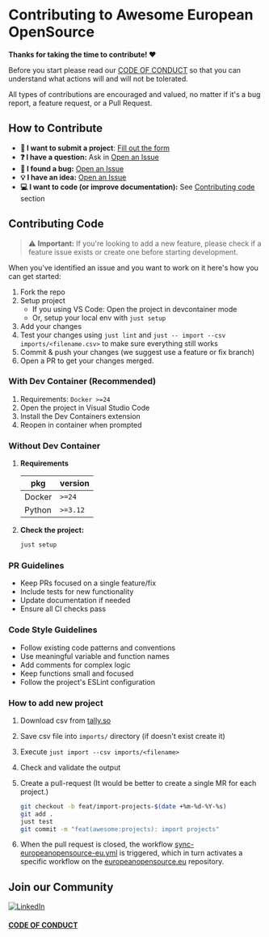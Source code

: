 # Contributing to Awesome European OpenSource

**Thanks for taking the time to contribute! ❤️**

Before you start please read our [CODE OF CONDUCT](https://github.com/european-opensource/awesome-european-opensource/blob/main/CODE_OF_CONDUCT.md) so that you can understand what actions will and will not be tolerated.

All types of contributions are encouraged and valued, no matter if it's a bug report, a feature request, or a Pull Request.

## How to Contribute

- **🚀 I want to submit a project**: [Fill out the form](https://awesome-european-opensource/form)
- **❓ I have a question:** Ask in [Open an Issue](https://github.com/European-OpenSource/awesome-european-opensource/issues/new?template=QUESTION.yml)
- **🐛 I found a bug:** [Open an Issue](https://github.com/European-OpenSource/awesome-european-opensource/issues/new?template=BUG_REPORT.yml)
- **💡 I have an idea:** [Open an Issue](https://github.com/European-OpenSource/awesome-european-opensource/issues/new?template=FEATURE_REQUEST.yml)
- **💻 I want to code (or improve documentation):** See [Contributing code](#contributing-code) section

## Contributing Code

> ⚠️ **Important:** If you're looking to add a new feature, please check if a feature issue exists or create one before starting development.

When you've identified an issue and you want to work on it here's how you can get started:

1. Fork the repo
2. Setup project
   - If you using VS Code: Open the project in devcontainer mode
   - Or, setup your local env with `just setup`
3. Add your changes
4. Test your changes using `just lint` and `just -- import --csv imports/<filename.csv>` to make sure everything still works
5. Commit & push your changes (we suggest use a feature or fix branch)
6. Open a PR to get your changes merged.

### With Dev Container (Recommended)

1. Requirements: `Docker >=24`
2. Open the project in Visual Studio Code
3. Install the Dev Containers extension
4. Reopen in container when prompted

### Without Dev Container

1. **Requirements**

   | pkg    | version  |
   | ------ | -------- |
   | Docker | `>=24`   |
   | Python | `>=3.12` |

2. **Check the project:**

   ```bash
   just setup
   ```

### PR Guidelines

- Keep PRs focused on a single feature/fix
- Include tests for new functionality
- Update documentation if needed
- Ensure all CI checks pass

### Code Style Guidelines

- Follow existing code patterns and conventions
- Use meaningful variable and function names
- Add comments for complex logic
- Keep functions small and focused
- Follow the project's ESLint configuration

### How to add new project

1. Download csv from [tally.so](https://tally.so)
2. Save csv file into `imports/` directory (if doesn't exist create it)
3. Execute `just import --csv imports/<filename>`
4. Check and validate the output
5. Create a pull-request (It would be better to create a single MR for each project.)

   ```bash
   git checkout -b feat/import-projects-$(date +%m-%d-%Y-%s)
   git add .
   just test
   git commit -m "feat(awesome:projects): import projects"
   ```
6. When the pull request is closed, the workflow [sync-europeanopensource-eu.yml](.github/workflows/sync-europeanopensource-eu.yml) is triggered, which in turn activates a specific workflow on the [europeanopensource.eu](https://github.com/European-OpenSource/europeanopensource.eu) repository.

## Join our Community

[![LinkedIn](https://img.shields.io/badge/Linkedin-0A66C2?style=for-the-badge&logo=linkedin&logoColor=white)](https://www.linkedin.com/company/european-open-source)

#### [CODE OF CONDUCT](CODE_OF_CONDUCT.md)
